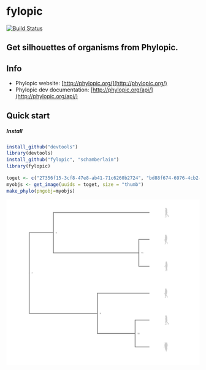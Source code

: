 fylopic
=======

[![Build Status](https://api.travis-ci.org/SChamberlain/fylopic.png)](https://api.travis-ci.org/SChamberlain/fylopic.png)

## Get silhouettes of organisms from Phylopic.

## Info
+ Phylopic website: [http://phylopic.org/](http://phylopic.org/)
+ Phylopic dev documentation: [http://phylopic.org/api/](http://phylopic.org/api/)

## Quick start

##### Install
```r
install_github("devtools")
library(devtools)
install_github("fylopic", "schamberlain")
library(fylopic)
```

```r
toget <- c("27356f15-3cf8-47e8-ab41-71c6260b2724", "bd88f674-6976-4cb2-a46e-e6a12a8ba463", "e547cd01-7dd1-495b-8239-52cf9971a609", "9c6af553-390c-4bdd-baeb-6992cbc540b1", "e547cd01-7dd1-495b-8239-52cf9971a609", "bd88f674-6976-4cb2-a46e-e6a12a8ba463")
myobjs <- get_image(uuids = toget, size = "thumb") 
make_phylo(pngobj=myobjs)
```

![phylo](/inst/assets/img/readme_image.png)